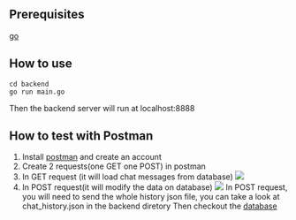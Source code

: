 ## Prerequisites
[go](https://go.dev/)
## How to use
```go=
cd backend
go run main.go
```
Then the backend server will run at localhost:8888
## How to test with Postman
1. Install [postman](https://www.postman.com/) and create an account
2. Create 2 requests(one GET one POST) in postman
3. In GET request (it will load chat messages from database)
![](https://hackmd.io/_uploads/rkyVPwUnn.png)
4. In POST request(it will modify the data on database)
![](https://hackmd.io/_uploads/S1BIPPLn2.png)
In POST request, you will need to send the whole history json file, you can take a look at chat_history.json in the backend diretory
Then checkout the [database](https://cloud.mongodb.com/v2/64cf2c094620f341ba711440#/metrics/replicaSet/64cf2c303d37c7777ae8e45e/explorer/Project)